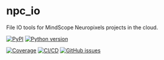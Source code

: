 # npc_io

File IO tools for MindScope Neuropixels projects in the cloud.

[![PyPI](https://img.shields.io/pypi/v/npc_io.svg?label=PyPI&color=blue)](https://pypi.org/project/npc_io/)
[![Python version](https://img.shields.io/pypi/pyversions/npc_io)](https://pypi.org/project/npc_io/)

[![Coverage](https://img.shields.io/codecov/c/github/AllenInstitute/npc_io?logo=codecov)](https://app.codecov.io/github/AllenInstitute/npc_io)
[![CI/CD](https://img.shields.io/github/actions/workflow/status/AllenInstitute/npc_io/publish.yml?label=CI/CD&logo=github)](https://github.com/AllenInstitute/npc_io/actions/workflows/publish.yml)
[![GitHub issues](https://img.shields.io/github/issues/AllenInstitute/npc_io?logo=github)](https://github.com/AllenInstitute/npc_io/issues)
